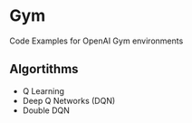 # Gym

Code Examples for OpenAI Gym environments

## Algortithms 
- Q Learning
- Deep Q Networks (DQN)
- Double DQN
